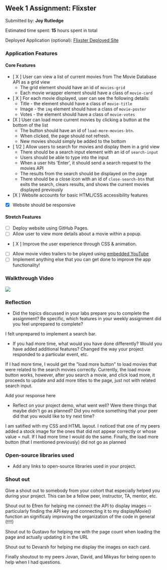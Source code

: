 
## Week 1 Assignment: Flixster

Submitted by: **Joy Rutledge**

Estimated time spent: **15** hours spent in total

Deployed Application (optional): [Flixster Deployed Site](ADD_LINK_HERE)

### Application Features

#### Core Features

- [ X ] User can view a list of current movies from The Movie Database API as a grid view
  - The grid element should have an id of `movies-grid`
  - Each movie wrapper element should have a class of `movie-card`
- [ X ] For each movie displayed, user can see the following details:
  - Title - the element should have a class of `movie-title`
  - Image - the `img` element should have a class of `movie-poster`
  - Votes - the element should have a class of `movie-votes`
- [X ] User can load more current movies by clicking a button at the bottom of the list
  - The button should have an id of `load-more-movies-btn`.
  - When clicked, the page should not refresh.
  - New movies should simply be added to the bottom
- [ 1/2 ] Allow users to search for movies and display them in a grid view
  - There should be a search input element with an id of `search-input`
  - Users should be able to type into the input
  - When a user hits 'Enter', it should send a search request to the movies API
  - The results from the search should be displayed on the page
  - There should be a close icon with an id of `close-search-btn` that exits the search, clears results, and shows the current movies displayed previously
- [X ] Website accounts for basic HTML/CSS accessibility features
- [X] Website should be responsive

#### Stretch Features

- [ ] Deploy website using GitHub Pages.
- [ ] Allow user to view more details about a movie within a popup.
- [ X ] Improve the user experience through CSS & animation.
- [ ] Allow movie video trailers to be played using [embedded YouTube](https://support.google.com/youtube/answer/171780?hl=en)
- [ ] Implement anything else that you can get done to improve the app functionality!

### Walkthrough Video

<a href="https://www.loom.com/share/3886487e245e470f88cf04d0ab1dede8">
    <img style="max-width:300px;" src="https://cdn.loom.com/sessions/thumbnails/3886487e245e470f88cf04d0ab1dede8-with-play.gif">
  </a>



### Reflection

- Did the topics discussed in your labs prepare you to complete the assignment? Be specific, which features in your weekly assignment did you feel unprepared to complete?

I felt unprepared to implement a search bar. 

- If you had more time, what would you have done differently? Would you have added additional features? Changed the way your project responded to a particular event, etc.

If I had more time, I would get the "load more button" to load movies that were related to the search movies correctly. Currently, the load movie button works, however, after you search a movie, and click load more, it proceeds to update and add more titles to the page, just not with related search input. 
  
Add your response here

- Reflect on your project demo, what went well? Were there things that maybe didn't go as planned? Did you notice something that your peer did that you would like to try next time?

I am satified with my CSS and HTML layout. I noticed that one of my peers added a stock image for the ones that did not appear correctly or whose value = null. If I had more time I would do the same. Finally, the load more button (that I mentioned previously) did not go as planned

### Open-source libraries used

- Add any links to open-source libraries used in your project.

### Shout out

Give a shout out to somebody from your cohort that especially helped you during your project. This can be a fellow peer, instructor, TA, mentor, etc.

Shout out to Efren for helping me connect the API to display images -- particularly finding the API key and connecting it to my displayMovie() function an significaly improving the organization of the code in general (!!!!)

Shout out to Gustavo for helping me with the page count when loading the page and actually updating it in the URL

Shout out to Devarsh for helping me display the images on each card.

Finally shoutout to my peers Jovan, David, and Mikyas for being open to help when I had questions. 
